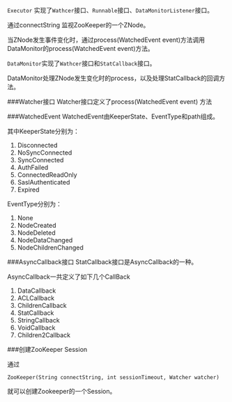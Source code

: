 
`Executor` 实现了`Wathcer`接口、`Runnable`接口、`DataMonitorListener`接口。

通过connectString 监视ZooKeeper的一个ZNode。

当ZNode发生事件变化时，通过process(WatchedEvent event)方法调用DataMonitor的process(WatchedEvent event)方法。

`DataMonitor`实现了`Wathcer`接口和`StatCallback`接口。

DataMonitor处理ZNode发生变化时的process，以及处理StatCallback的回调方法。

###Watcher接口
Watcher接口定义了process(WatchedEvent event) 方法

###WatchedEvent
WatchedEvent由KeeperState、EventType和path组成。

其中KeeperState分别为：

1.	Disconnected
2.	NoSyncConnected
3.	SyncConnected
4.	AuthFailed
5.	ConnectedReadOnly
6.	SaslAuthenticated
7.	Expired


EventType分别为：

1.	None
2.	NodeCreated
3.	NodeDeleted
4.	NodeDataChanged
5.	NodeChildrenChanged

###AsyncCallback接口
StatCallback接口是AsyncCallback的一种。

AsyncCallback一共定义了如下几个CallBack

1. DataCallback
2. ACLCallback
3. ChildrenCallback
4. StatCallback
5. StringCallback
6. VoidCallback
7. Children2Callback

###创建ZooKeeper Session

通过
 
	ZooKeeper(String connectString, int sessionTimeout, Watcher watcher)
	
就可以创建Zookeeper的一个Session。

